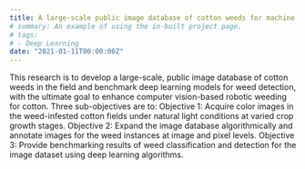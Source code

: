 ```yaml
---
title: A large-scale public image database of cotton weeds for machine vision based robotic weeding ($46,015 for 2020, funded by Cotton Inc., Cary, NC)
# summary: An example of using the in-built project page.
# tags:
# - Deep Learning
date: "2021-01-11T00:00:00Z"
---
```

This research is to develop a large-scale, public image database of cotton weeds in the field and benchmark deep learning models for weed detection, with the ultimate goal to enhance computer vision-based robotic weeding for cotton. Three sub-objectives are to:
Objective 1: Acquire color images in the weed-infested cotton fields under natural light conditions at varied crop growth stages. 
Objective 2: Expand the image database algorithmically and annotate images for the weed instances at image and pixel levels. 
Objective 3: Provide benchmarking results of weed classification and detection for the image dataset using deep learning algorithms. 
